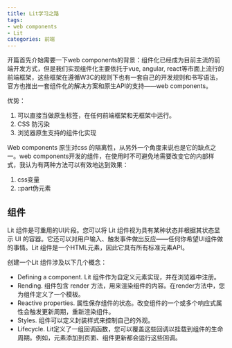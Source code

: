 ```yaml
---
title: Lit学习之路
tags:
- web components
- Lit
categories: 前端
---
```


开篇首先介始需要一下web components的背景：组件化已经成为目前主流的前端开发方式，但是我们实现组件化主要依托于vue, angular, react等市面上流行的前端框架，这些框架在遵循W3C的规则下也有一套自己的开发规则和书写语法，官方也推出一套组件化的解决方案和原生API的支持——web components。

优势：

1. 可以直接当做原生标签，在任何前端框架和无框架中运行。
2.  CSS 防污染
3. 浏览器原生支持的组件化实现

Web components 原生对css 的隔离性，从另外一个角度来说也是它的缺点之一。web components开发的组件，在使用时不可避免地需要改变它的内部样式，我认为有两种方法可以有效地达到效果：

[使用教程--张鑫旭]: https://www.zhangxinxu.com/wordpress/2021/02/css-part-shadow-dom/



1. css变量
2. ::part伪元素





## 组件

Lit 组件是可重用的UI片段。您可以将 Lit 组件视为具有某种状态并根据其状态显示 UI 的容器。它还可以对用户输入、触发事件做出反应——任何你希望UI组件做的事情。Lit 组件是一个HTML元素，因此它具有所有标准元素API。

创建一个Lit 组件涉及以下几个概念：

- Defining a component. Lit 组件作为自定义元素实现，并在浏览器中注册。
- Rending. 组件包含 render 方法，用来渲染组件的内容。在render方法中，您为组件定义了一个模板。
- Reactive properties. 属性保存组件的状态。改变组件的一个或多个响应式属性会触发更新周期，重新渲染组件。
- Styles. 组件可以定义封装样式来控制自己的外观。
- Lifecycle. Lit定义了一组回调函数，您可以覆盖这些回调以挂载到组件的生命周期。例如，元素添加到页面、组件更新都会运行这些回调。

